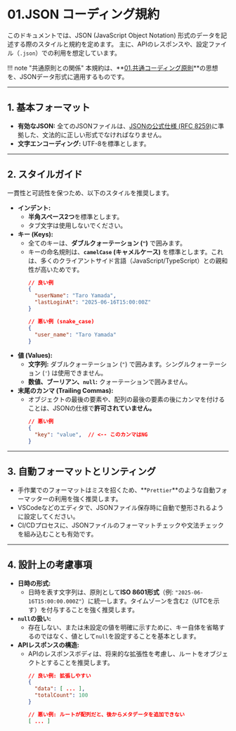# 01.JSON コーディング規約

このドキュメントでは、JSON (JavaScript Object Notation) 形式のデータを記述する際のスタイルと規約を定めます。
主に、APIのレスポンスや、設定ファイル（`.json`）での利用を想定しています。

!!! note "共通原則との関係"
    本規約は、**[01.共通コーディング原則](../../01_共通規則/01_共通コーディング原則.md)**の思想を、JSONデータ形式に適用するものです。

---

## 1. 基本フォーマット

*   **有効なJSON:** 全てのJSONファイルは、[JSONの公式仕様 (RFC 8259)](https://www.rfc-editor.org/rfc/rfc8259.html)に準拠した、文法的に正しい形式でなければなりません。
*   **文字エンコーディング:** UTF-8を標準とします。

---

## 2. スタイルガイド

一貫性と可読性を保つため、以下のスタイルを推奨します。

*   **インデント:**
    *   **半角スペース2つ**を標準とします。
    *   タブ文字は使用しないでください。
*   **キー (Keys):**
    *   全てのキーは、**ダブルクォーテーション (`"`)** で囲みます。
    *   キーの命名規則は、**`camelCase` (キャメルケース)** を標準とします。これは、多くのクライアントサイド言語（JavaScript/TypeScript）との親和性が高いためです。
        ```json
        // 良い例
        {
          "userName": "Taro Yamada",
          "lastLoginAt": "2025-06-16T15:00:00Z"
        }
        
        // 悪い例 (snake_case)
        {
          "user_name": "Taro Yamada"
        }
        ```
*   **値 (Values):**
    *   **文字列:** ダブルクォーテーション (`"`) で囲みます。シングルクォーテーション (`'`) は使用できません。
    *   **数値、ブーリアン、`null`:** クォーテーションで囲みません。
*   **末尾のカンマ (Trailing Commas):**
    *   オブジェクトの最後の要素や、配列の最後の要素の後にカンマを付けることは、JSONの仕様で**許可されていません。**
        ```json
        // 悪い例
        {
          "key": "value",  // <-- このカンマはNG
        }
        ```

---

## 3. 自動フォーマットとリンティング

*   手作業でのフォーマットはミスを招くため、**`Prettier`**のような自動フォーマッターの利用を強く推奨します。
*   VSCodeなどのエディタで、JSONファイル保存時に自動で整形されるように設定してください。
*   CI/CDプロセスに、JSONファイルのフォーマットチェックや文法チェックを組み込むことも有効です。

---

## 4. 設計上の考慮事項

*   **日時の形式:**
    *   日時を表す文字列は、原則として**ISO 8601形式**（例: `"2025-06-16T15:00:00.000Z"`）に統一します。タイムゾーンを含む`Z`（UTCを示す）を付与することを強く推奨します。
*   **`null`の扱い:**
    *   存在しない、または未設定の値を明確に示すために、キー自体を省略するのではなく、値として`null`を設定することを基本とします。
*   **APIレスポンスの構造:**
    *   APIのレスポンスボディは、将来的な拡張性を考慮し、ルートをオブジェクトとすることを推奨します。
        ```json
        // 良い例: 拡張しやすい
        {
          "data": [ ... ],
          "totalCount": 100
        }
        
        // 悪い例: ルートが配列だと、後からメタデータを追加できない
        [ ... ]
        ```
        